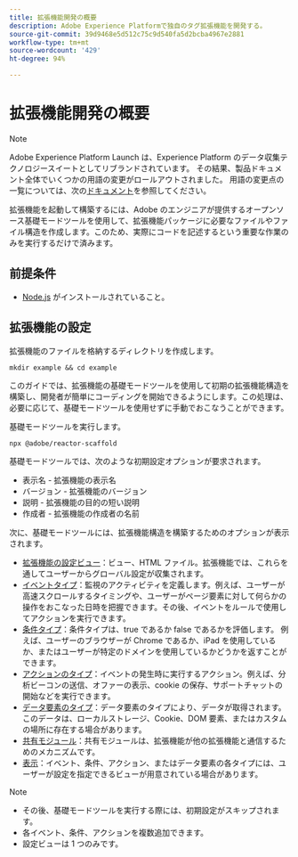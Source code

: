 ```yaml
---
title: 拡張機能開発の概要
description: Adobe Experience Platformで独自のタグ拡張機能を開発する。
source-git-commit: 39d9468e5d512c75c9d540fa5d2bcba4967e2881
workflow-type: tm+mt
source-wordcount: '429'
ht-degree: 94%

---
```


# 拡張機能開発の概要

>[!NOTE]
>
>Adobe Experience Platform Launch は、Experience Platform のデータ収集テクノロジースイートとしてリブランドされています。 その結果、製品ドキュメント全体でいくつかの用語の変更がロールアウトされました。 用語の変更点の一覧については、次の[ドキュメント](../term-updates.md)を参照してください。

拡張機能を起動して構築するには、Adobe のエンジニアが提供するオープンソース基礎モードツールを使用して、拡張機能パッケージに必要なファイルやファイル構造を作成します。このため、実際にコードを記述するという重要な作業のみを実行するだけで済みます。

## 前提条件

* [Node.js](https://nodejs.org/ja/download/) がインストールされていること。

## 拡張機能の設定

拡張機能のファイルを格納するディレクトリを作成します。

```shell
mkdir example && cd example
```

このガイドでは、拡張機能の基礎モードツールを使用して初期の拡張機能構造を構築し、開発者が簡単にコーディングを開始できるようにします。この処理は、必要に応じて、基礎モードツールを使用せずに手動でおこなうことができます。

基礎モードツールを実行します。

```shell
npx @adobe/reactor-scaffold
```

基礎モードツールでは、次のような初期設定オプションが要求されます。

* 表示名 - 拡張機能の表示名
* バージョン - 拡張機能のバージョン
* 説明 - 拡張機能の目的の短い説明
* 作成者 - 拡張機能の作成者の名前

次に、基礎モードツールには、拡張機能構造を構築するためのオプションが表示されます。

* [拡張機能の設定ビュー](./configuration.md)：ビュー、HTML ファイル。拡張機能では、これらを通してユーザーからグローバル設定が収集されます。
* [イベントタイプ](./web/event-types.md)：監視のアクティビティを定義します。例えば、ユーザーが高速スクロールするタイミングや、ユーザーがページ要素に対して何らかの操作をおこなった日時を把握できます。その後、イベントをルールで使用してアクションを実行できます。
* [条件タイプ](./web/condition-types.md)：条件タイプは、true であるか false であるかを評価します。
例えば、ユーザーのブラウザーが Chrome であるか、iPad を使用しているか、またはユーザーが特定のドメインを使用しているかどうかを返すことができます。
* [アクションのタイプ](./web/action-types.md)：イベントの発生時に実行するアクション。例えば、分析ビーコンの送信、オファーの表示、cookie の保存、サポートチャットの開始などを実行できます。
* [データ要素のタイプ](./web/data-element-types.md)：データ要素のタイプにより、データが取得されます。このデータは、ローカルストレージ、Cookie、DOM 要素、またはカスタムの場所に存在する場合があります。
* [共有モジュール](./web/shared.md)：共有モジュールは、拡張機能が他の拡張機能と通信するためのメカニズムです。
* [表示](./web/views.md)：イベント、条件、アクション、またはデータ要素の各タイプには、ユーザーが設定を指定できるビューが用意されている場合があります。

>[!NOTE]
>
>* その後、基礎モードツールを実行する際には、初期設定がスキップされます。
>* 各イベント、条件、アクションを複数追加できます。
>* 設定ビューは 1 つのみです。

